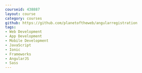 ```yaml
---
courseid: 438887
layout: course
category: courses
github: https://github.com/planetoftheweb/angularregistration
tags:
- Web Development
- App Development
- Mobile Development
- JavaScript
- Ionic
- Frameworks
- AngularJS
- Sass
---
```

